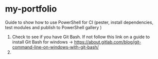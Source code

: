# my-portfolio
Guide to show how to use PowerShell for CI (pester, install dependencies, test modules and publish to PowerShell gallery )

1. Check to see if you have Git Bash. If not follow this link on a guide to install Git Bash for windows
      -> https://about.gitlab.com/blog/git-command-line-on-windows-with-git-bash/
2. 


   
